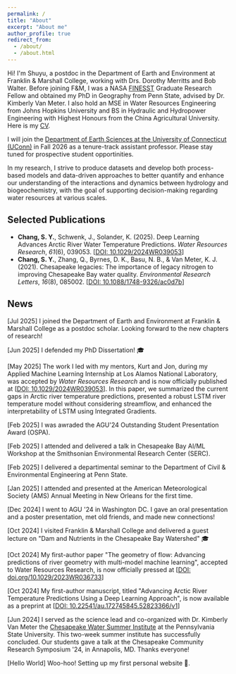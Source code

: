 ```yaml
---
permalink: /
title: "About"
excerpt: "About me"
author_profile: true
redirect_from: 
  - /about/
  - /about.html
---
```


Hi! I'm Shuyu, a postdoc in the Department of Earth and Environment at Franklin & Marshall College, working with Drs. Dorothy Merritts and Bob Walter.
Before joining F&M, I was a NASA [FINESST](https://www.psu.edu/news/earth-and-mineral-sciences/story/geography-student-awarded-nasa-funding-study-harmful-algal-blooms) Graduate Research Fellow and obtained my PhD in Geography from Penn State, advised by Dr. Kimberly Van Meter.
I also hold an MSE in Water Resources Engineering from Johns Hopkins University and BS in Hydraulic and Hydropower Engineering with Highest Honours from the China Agricultural University. Here is my [CV](https://schanghydro.github.io/files/chang-cv.pdf). 

I will join the [Department of Earth Sciences at the University of Connecticut (UConn)](https://earthsciences.uconn.edu/) in Fall 2026 as a tenure-track assistant professor. Please stay tuned for prospective student opportinities.

In my research, I strive to produce datasets and develop both process-based models and data-driven approaches to better quantify and enhance our understanding of the interactions and dynamics between hydrology and biogeochemistry, with the goal of supporting decision-making regarding water resources at various scales.

## Selected Publications
- **Chang, S. Y.**, Schwenk, J., Solander, K. (2025). Deep Learning Advances Arctic River Water Temperature Predictions. *Water Resources Research*, *61*(6), 039053. [[DOI: 10.1029/2024WR039053](https://doi.org/10.1029/2024WR039053)]
- **Chang, S. Y.**, Zhang, Q., Byrnes, D. K., Basu, N. B., & Van Meter, K. J. (2021). Chesapeake legacies: The importance of legacy nitrogen to improving Chesapeake Bay water quality. *Environmental Research Letters*, *16*(8), 085002.  [[DOI: 10.1088/1748-9326/ac0d7b](https://iopscience.iop.org/article/10.1088/1748-9326/ac0d7b)]

## News
[Jul 2025] I joined the Department of Earth and Environment at Franklin & Marshall College as a postdoc scholar. Looking forward to the new chapters of research!

[Jun 2025] I defended my PhD Dissertation! 🎓

[May 2025] The work I led with my mentors, Kurt and Jon, during my Applied Machine Learning Internship at Los Alamos National Laboratory, was accepted by *Water Resources Research* and is now officially published at [[DOI: 10.1029/2024WR039053](https://doi.org/10.1029/2024WR039053)].
In this paper, we summarized the current gaps in Arctic river temperature predictions, presented a robust LSTM river temperature model without considering streamflow, and enhanced the interpretability of LSTM using Integrated Gradients.

[Feb 2025] I was awraded the AGU'24 Outstanding Student Presentation Award (OSPA).

[Feb 2025] I attended and delivered a talk in Chesapeake Bay AI/ML Workshop at the Smithsonian Environmental Research Center (SERC).

[Feb 2025] I delivered a departimental seminar to the Department of Civil & Environmental Engineering at Penn State.

[Jan 2025] I attended and presented at the American Meteorological Society (AMS) Annual Meeting in New Orleans for the first time. 

[Dec 2024] I went to AGU '24 in Washington DC. I gave an oral presentation and a poster presentation, met old friends, and made new connections! 

[Oct 2024] I visited Franklin & Marshall College and delivered a guest lecture on "Dam and Nutrients in the Chesapeake Bay Watershed" 🎓

[Oct 2024] My first-author paper "The geometry of flow: Advancing predictions of river geometry with multi-model machine learning", accepted to Water Resources Research, is now officially pressed at [[DOI: doi.org/10.1029/2023WR036733](https://doi.org/10.1029/2023WR036733)]

[Oct 2024] My first-author manuscript, titled "Advancing Arctic River Temperature Predictions Using a Deep Learning Approach", is now available as a preprint at [[DOI: 10.22541/au.172745845.52823366/v1](https://doi.org/10.22541/au.172745845.52823366/v1)]

[Jun 2024] I served as the science lead and co-organized with Dr. Kimberly Van Meter the [Chesapeake Water Summer Institute](https://www.psu.edu/news/earth-and-mineral-sciences/story/wetlands-water-quality-chesapeake-bay-focus-van-meter-nsf-career) at the Pennsylvania State University. This two-week summer institute has successfully concluded. Our students gave a talk at the Chesapeake Community Research Symposium '24, in Annapolis, MD. Thanks everyone!

[Hello World] Woo-hoo! Setting up my first personal website 🥳.

